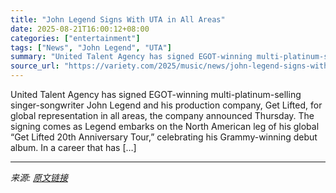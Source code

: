 ```yaml
---
title: "John Legend Signs With UTA in All Areas"
date: 2025-08-21T16:00:12+08:00
categories: ["entertainment"]
tags: ["News", "John Legend", "UTA"]
summary: "United Talent Agency has signed EGOT-winning multi-platinum-selling singer-songwriter John Legend and his production company, Get Lifted, for global representation in all areas, the company announced "
source_url: "https://variety.com/2025/music/news/john-legend-signs-with-uta-all-areas-1236495133/"
---
```


United Talent Agency has signed EGOT-winning multi-platinum-selling singer-songwriter John Legend and his production company, Get Lifted, for global representation in all areas, the company announced Thursday. The signing comes as Legend embarks on the North American leg of his global “Get Lifted 20th Anniversary Tour,” celebrating his Grammy-winning debut album. In a career that has [&#8230;]

---

*来源: [原文链接](https://variety.com/2025/music/news/john-legend-signs-with-uta-all-areas-1236495133/)*
